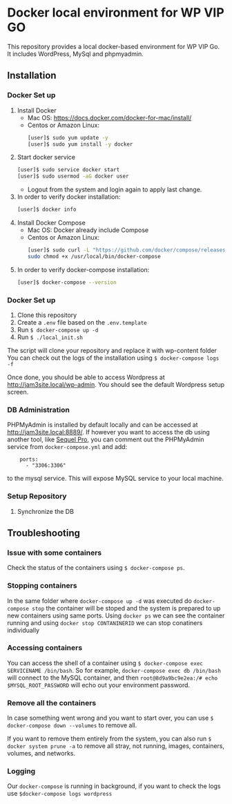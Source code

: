 # Docker local environment for WP VIP GO

This repository provides a local docker-based environment for WP VIP Go. It includes WordPress, MySql and phpmyadmin.

## Installation

### Docker Set up

1. Install Docker
   - Mac OS: https://docs.docker.com/docker-for-mac/install/
   - Centos or Amazon Linux:
     ```bash
     [user]$ sudo yum update -y
     [user]$ sudo yum install -y docker
     ```
2. Start docker service
   ```bash
   [user]$ sudo service docker start
   [user]$ sudo usermod -aG docker user
   ```
   - Logout from the system and login again to apply last change.
3. In order to verify docker installation:
   ```bash
   [user]$ docker info
   ```
4. Install Docker Compose
   - Mac OS: Docker already include Compose
   - Centos or Amazon Linux:
     ```bash
     [user]$ sudo curl -L "https://github.com/docker/compose/releases/download/1.22.0/docker-compose-$(uname -s)-$(uname -m)" -o /usr/local/bin/docker-compose
     sudo chmod +x /usr/local/bin/docker-compose
     ```
5. In order to verify docker-compose installation:
   ```bash
   [user]$ docker-compose --version
   ```

### Docker Set up

1. Clone this repository
2. Create a `.env` file based on the `.env.template`
3. Run `$ docker-compose up -d`
4. Run `$ ./local_init.sh`

The script will clone your repository and replace it with wp-content folder
You can check out the logs of the installation using `$ docker-compose logs -f`

Once done, you should be able to access Wordpress at http://jam3site.local/wp-admin. You should see the default Wordpress setup screen.

### DB Administration

PHPMyAdmin is installed by default locally and can be accessed at http://jam3site.local:8889/. If however you want to access the db using another tool, like [Sequel Pro](https://www.sequelpro.com/), you can comment out the PHPMyAdmin service from `docker-compose.yml` and add:

```
    ports:
      - "3306:3306"
```

to the mysql service. This will expose MySQL service to your local machine.

### Setup Repository

1. Synchronize the DB

## Troubleshooting

### Issue with some containers

Check the status of the containers using `$ docker-compose ps`.

### Stopping containers

In the same folder where `docker-compose up -d` was executed do `docker-compose stop` the container will be stoped and the system is prepared to up new containers using same ports.
Using `docker ps` we can see the container running and using `docker stop CONTANINERID` we can stop conatiners individually

### Accessing containers

You can access the shell of a container using `$ docker-compose exec SERVICENAME /bin/bash`. So for example, `docker-compose exec db /bin/bash` will connect to the MySQL container, and then `root@8d9a9bc9e2ea:/# echo $MYSQL_ROOT_PASSWORD` will echo out your environment password.

### Remove all the containers

In case something went wrong and you want to start over, you can use `$ docker-compose down --volumes` to remove all.

If you want to remove them entirely from the system, you can also run `$ docker system prune -a` to remove all stray, not running, images, containers, volumes, and networks.

### Logging

Our `docker-compose` is running in background, if you want to check the logs use `$docker-compose logs wordpress`
